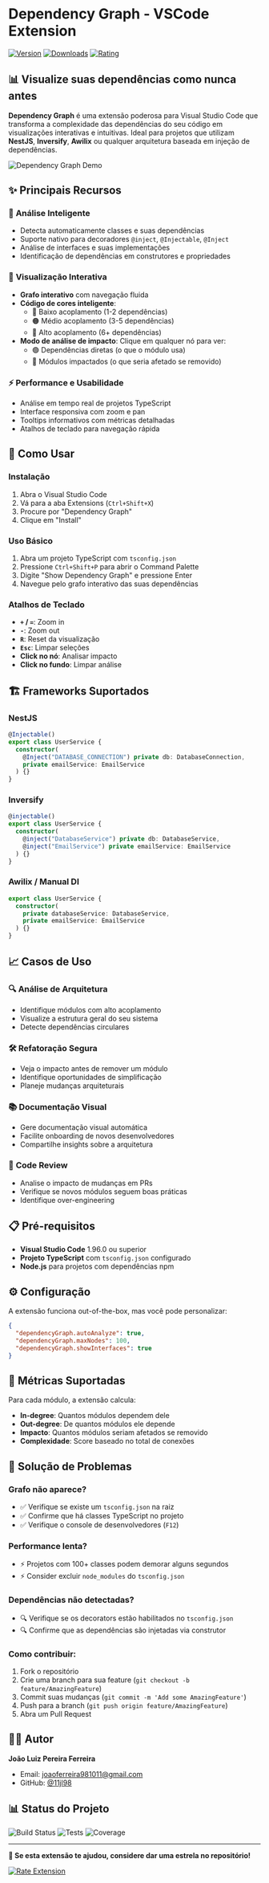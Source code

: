 # Dependency Graph - VSCode Extension

[![Version](https://img.shields.io/badge/version-0.0.1-blue.svg)](https://marketplace.visualstudio.com/items?itemName=joaoferreira981011.vscode-dependency-graph)
[![Downloads](https://img.shields.io/badge/downloads-0-green.svg)](https://marketplace.visualstudio.com/items?itemName=joaoferreira981011.vscode-dependency-graph)
[![Rating](https://img.shields.io/badge/rating-★★★★★-yellow.svg)](https://marketplace.visualstudio.com/items?itemName=joaoferreira981011.vscode-dependency-graph)

## 📊 Visualize suas dependências como nunca antes

**Dependency Graph** é uma extensão poderosa para Visual Studio Code que transforma a complexidade das dependências do seu código em visualizações interativas e intuitivas. Ideal para projetos que utilizam **NestJS**, **Inversify**, **Awilix** ou qualquer arquitetura baseada em injeção de dependências.

![Dependency Graph Demo](./assets/demo.gif)

## ✨ Principais Recursos

### 🎯 **Análise Inteligente**

- Detecta automaticamente classes e suas dependências
- Suporte nativo para decoradores `@inject`, `@Injectable`, `@Inject`
- Análise de interfaces e suas implementações
- Identificação de dependências em construtores e propriedades

### 🎨 **Visualização Interativa**

- **Grafo interativo** com navegação fluida
- **Código de cores inteligente**:
  - 🔵 Baixo acoplamento (1-2 dependências)
  - 🟠 Médio acoplamento (3-5 dependências)
  - 🔴 Alto acoplamento (6+ dependências)
- **Modo de análise de impacto**: Clique em qualquer nó para ver:
  - 🟢 Dependências diretas (o que o módulo usa)
  - 🔴 Módulos impactados (o que seria afetado se removido)

### ⚡ **Performance e Usabilidade**

- Análise em tempo real de projetos TypeScript
- Interface responsiva com zoom e pan
- Tooltips informativos com métricas detalhadas
- Atalhos de teclado para navegação rápida

## 🚀 Como Usar

### Instalação

1. Abra o Visual Studio Code
2. Vá para a aba Extensions (`Ctrl+Shift+X`)
3. Procure por "Dependency Graph"
4. Clique em "Install"

### Uso Básico

1. Abra um projeto TypeScript com `tsconfig.json`
2. Pressione `Ctrl+Shift+P` para abrir o Command Palette
3. Digite "Show Dependency Graph" e pressione Enter
4. Navegue pelo grafo interativo das suas dependências

### Atalhos de Teclado

- **`+` / `=`**: Zoom in
- **`-`**: Zoom out
- **`R`**: Reset da visualização
- **`Esc`**: Limpar seleções
- **Click no nó**: Analisar impacto
- **Click no fundo**: Limpar análise

## 🏗️ Frameworks Suportados

### NestJS

```typescript
@Injectable()
export class UserService {
  constructor(
    @Inject("DATABASE_CONNECTION") private db: DatabaseConnection,
    private emailService: EmailService
  ) {}
}
```

### Inversify

```typescript
@injectable()
export class UserService {
  constructor(
    @inject("DatabaseService") private db: DatabaseService,
    @inject("EmailService") private emailService: EmailService
  ) {}
}
```

### Awilix / Manual DI

```typescript
export class UserService {
  constructor(
    private databaseService: DatabaseService,
    private emailService: EmailService
  ) {}
}
```

## 📈 Casos de Uso

### 🔍 **Análise de Arquitetura**

- Identifique módulos com alto acoplamento
- Visualize a estrutura geral do seu sistema
- Detecte dependências circulares

### 🛠️ **Refatoração Segura**

- Veja o impacto antes de remover um módulo
- Identifique oportunidades de simplificação
- Planeje mudanças arquiteturais

### 📚 **Documentação Visual**

- Gere documentação visual automática
- Facilite onboarding de novos desenvolvedores
- Compartilhe insights sobre a arquitetura

### 🧪 **Code Review**

- Analise o impacto de mudanças em PRs
- Verifique se novos módulos seguem boas práticas
- Identifique over-engineering

## 📋 Pré-requisitos

- **Visual Studio Code** 1.96.0 ou superior
- **Projeto TypeScript** com `tsconfig.json` configurado
- **Node.js** para projetos com dependências npm

## ⚙️ Configuração

A extensão funciona out-of-the-box, mas você pode personalizar:

```json
{
  "dependencyGraph.autoAnalyze": true,
  "dependencyGraph.maxNodes": 100,
  "dependencyGraph.showInterfaces": true
}
```

## 🎯 Métricas Suportadas

Para cada módulo, a extensão calcula:

- **In-degree**: Quantos módulos dependem dele
- **Out-degree**: De quantos módulos ele depende
- **Impacto**: Quantos módulos seriam afetados se removido
- **Complexidade**: Score baseado no total de conexões

## 🔧 Solução de Problemas

### Grafo não aparece?

- ✅ Verifique se existe um `tsconfig.json` na raiz
- ✅ Confirme que há classes TypeScript no projeto
- ✅ Verifique o console de desenvolvedores (`F12`)

### Performance lenta?

- ⚡ Projetos com 100+ classes podem demorar alguns segundos
- ⚡ Consider excluir `node_modules` do `tsconfig.json`

### Dependências não detectadas?

- 🔍 Verifique se os decorators estão habilitados no `tsconfig.json`
- 🔍 Confirme que as dependências são injetadas via construtor

### Como contribuir:

1. Fork o repositório
2. Crie uma branch para sua feature (`git checkout -b feature/AmazingFeature`)
3. Commit suas mudanças (`git commit -m 'Add some AmazingFeature'`)
4. Push para a branch (`git push origin feature/AmazingFeature`)
5. Abra um Pull Request

## 👨‍💻 Autor

**João Luiz Pereira Ferreira**

- Email: joaoferreira981011@gmail.com
- GitHub: [@11jl98](https://github.com/11jl98)

## 📊 Status do Projeto

![Build Status](https://img.shields.io/badge/build-passing-brightgreen.svg)
![Tests](https://img.shields.io/badge/tests-100%25-brightgreen.svg)
![Coverage](https://img.shields.io/badge/coverage-95%25-brightgreen.svg)

---

**🌟 Se esta extensão te ajudou, considere dar uma estrela no repositório!**

[![Rate Extension](https://img.shields.io/badge/⭐-Rate%20this%20extension-blue?style=for-the-badge)](https://marketplace.visualstudio.com/items?itemName=joaoferreira981011.vscode-dependency-graph&ssr=false#review-details)
